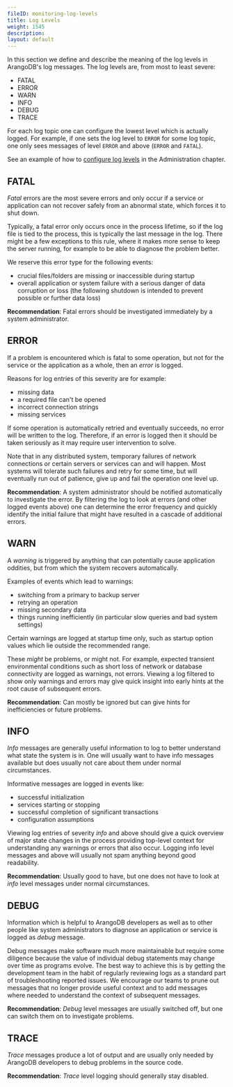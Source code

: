 ```yaml
---
fileID: monitoring-log-levels
title: Log Levels
weight: 1545
description: 
layout: default
---
```

In this section we define and describe the meaning of the log levels
in ArangoDB's log messages. The log levels are, from most to least severe:

  - FATAL
  - ERROR
  - WARN
  - INFO
  - DEBUG
  - TRACE

For each log topic one can configure the lowest level which is actually logged.
For example, if one sets the log level to `ERROR` for some log topic,
one only sees messages of level `ERROR` and above (`ERROR` and `FATAL`).

See an example of how to
[configure log levels](../administration/administration-configuration#options-with-multiple-values)
in the Administration chapter.

## FATAL

_Fatal_ errors are the most severe errors and only occur if a service or application
can not recover safely from an abnormal state, which forces it to shut down.

Typically, a fatal error only occurs once in the process lifetime,
so if the log file is tied to the process, this is typically
the last message in the log. There might be a few exceptions to this
rule, where it makes more sense to keep the server running, for example
to be able to diagnose the problem better.

We reserve this error type for the following events:

- crucial files/folders are missing or inaccessible during startup
- overall application or system failure with a serious danger of
  data corruption or loss (the following shutdown is intended to prevent
  possible or further data loss)

**Recommendation**:
Fatal errors should be investigated immediately by a system administrator.

## ERROR


If a problem is encountered which is fatal to some operation, but not for
the service or the application as a whole, then an _error_ is logged.

Reasons for log entries of this severity are for example:

- missing data
- a required file can't be opened
- incorrect connection strings
- missing services

If some operation is automatically retried and eventually succeeds,
no error will be written to the log. Therefore, if an error is logged then
it should be taken seriously as it may require user intervention to solve.

Note that in any distributed system, temporary failures of network connections
or certain servers or services can and will happen. Most systems will tolerate
such failures and retry for some time, but will eventually run out of patience,
give up and fail the operation one level up.

**Recommendation**:
A system administrator should be notified automatically to investigate the error.
By filtering the log to look at errors (and other logged events above)
one can determine the error frequency and quickly identify the initial failure
that might have resulted in a cascade of additional errors.

## WARN

A _warning_ is triggered by anything that can potentially cause
application oddities, but from which the system recovers automatically.

Examples of events which lead to warnings:

- switching from a primary to backup server
- retrying an operation
- missing secondary data
- things running inefficiently
  (in particular slow queries and bad system settings)
  
Certain warnings are logged at startup time only, such as startup option
values which lie outside the recommended range.

These _might_ be problems, or might not. For example, expected transient
environmental conditions such as short loss of network or database
connectivity are logged as warnings, not errors. Viewing a log filtered
to show only warnings and errors may give quick insight into early
hints at the root cause of subsequent errors.

**Recommendation**:
Can mostly be ignored but can give hints for inefficiencies or
future problems.

## INFO

_Info_ messages are generally useful information to log to better
understand what state the system is in. One will usually want to
have info messages available but does usually not care about them
under normal circumstances.

Informative messages are logged in events like:

- successful initialization
- services starting or stopping
- successful completion of significant transactions
- configuration assumptions

Viewing log entries of severity _info_ and above should give a quick overview
of major state changes in the process providing top-level context for
understanding any warnings or errors that also occur. Logging info level
messages and above will usually not spam anything beyond good readability.

**Recommendation**:
Usually good to have, but one does not have to look at _info_ level messages
under normal circumstances.

## DEBUG

Information which is helpful to ArangoDB developers as well as to other
people like system administrators to diagnose an application or service
is logged as _debug_ message.

Debug messages make software much more maintainable but require some
diligence because the value of individual debug statements may change
over time as programs evolve. The best way to achieve this is by getting
the development team in the habit of regularly reviewing logs as a standard
part of troubleshooting reported issues. We encourage our teams to
prune out messages that no longer provide useful context and to add
messages where needed to understand the context of subsequent messages.

**Recommendation**:
_Debug_ level messages are usually switched off, but one can switch them on
to investigate problems.

## TRACE

_Trace_ messages produce a lot of output and are usually only needed by
ArangoDB developers to debug problems in the source code.

**Recommendation**:
_Trace_ level logging should generally stay disabled.
